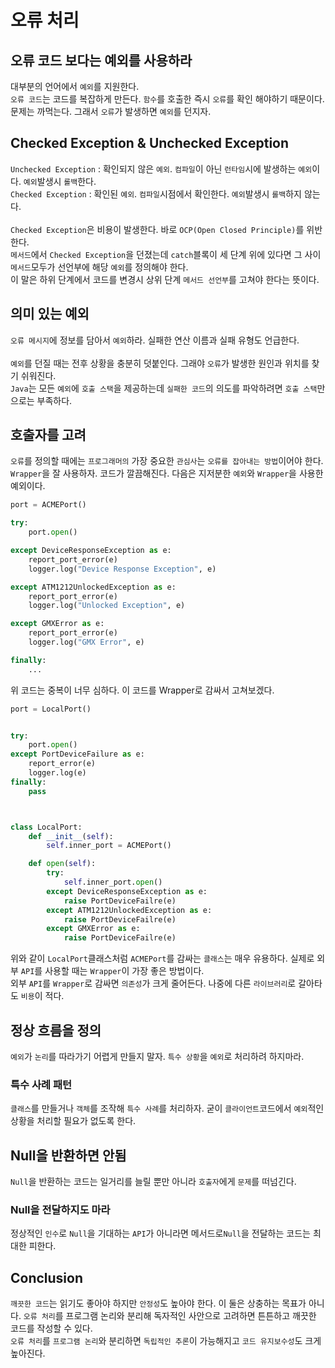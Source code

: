 # 오류 처리
## 오류 코드 보다는 예외를 사용하라
대부분의 언어에서 `예외`를 지원한다.<br/>
`오류 코드`는 코드를 복잡하게 만든다. `함수`를 호출한 즉시 `오류`를 확인 해야하기 때문이다. <br/>
문제는 까먹는다. 그래서 `오류`가 발생하면 `예외`를 던지자. 

## Checked Exception & Unchecked Exception
`Unchecked Exception` : 확인되지 않은 `예외`. `컴파일`이 아닌 `런타임`시에 발생하는 `예외`이다. `예외`발생시 `롤백`한다.<br/>
`Checked Exception` : 확인된 `예외`. `컴파일`시점에서 확인한다. `예외`발생시 `롤백`하지 않는다.<br/>
<br/>
`Checked Exception`은 비용이 발생한다. 바로 `OCP(Open Closed Principle)`를 위반한다.<br/>
`메서드`에서 `Checked Exception`을 던졌는데 `catch`블록이 세 단계 위에 있다면 그 사이 `메서드`모두가 선언부에 해당 `예외`를 정의해야 한다.<br/>
이 말은 하위 단계에서 코드를 변경시 상위 단계 `메서드 선언부`를 고쳐야 한다는 뜻이다. 

## 의미 있는 예외
`오류 메시지`에 정보를 담아서 `예외`하라. 실패한 연산 이름과 실패 유형도 언급한다.<br/>
<br/>
`예외`를 던질 때는 전후 상황을 충분히 덧붙인다. 그래야 `오류`가 발생한 원인과 위치를 찾기 쉬워진다.<br/>
`Java`는 모든 `예외`에 `호출 스택`을 제공하는데 `실패한 코드`의 의도를 파악하려면 `호출 스택`만으로는 부족하다.<br/>

## 호출자를 고려
`오류`를 정의할 때에는 `프로그래머의` 가장 중요한 `관심사`는 `오류를 잡아내는 방법`이어야 한다.<br/>
`Wrapper`을 잘 사용하자. 코드가 깔끔해진다. 다음은 지저분한 `예외`와 `Wrapper`을 사용한 예외이다.
```python
port = ACMEPort()

try:
    port.open()

except DeviceResponseException as e:
    report_port_error(e)
    logger.log("Device Response Exception", e)

except ATM1212UnlockedException as e:
    report_port_error(e)
    logger.log("Unlocked Exception", e)

except GMXError as e:
    report_port_error(e)
    logger.log("GMX Error", e)

finally:
    ...
```
위 코드는 중복이 너무 심하다. 이 코드를 Wrapper로 감싸서 고쳐보겠다.
```python
port = LocalPort()


try:
    port.open()
except PortDeviceFailure as e:
    report_error(e)
    logger.log(e)
finally:
    pass



class LocalPort:
    def __init__(self):
        self.inner_port = ACMEPort()

    def open(self):
        try:
            self.inner_port.open()
        except DeviceResponseException as e:
            raise PortDeviceFailre(e)
        except ATM1212UnlockedException as e:
            raise PortDeviceFailre(e)
        except GMXError as e:
            raise PortDeviceFailre(e)
```

위와 같이 `LocalPort`클래스처럼 `ACMEPort`를 감싸는 `클래스`는 매우 유용하다. 실제로 외부 `API`를 사용할 때는 `Wrapper`이 가장 좋은 방법이다.<br/>
외부 `API`를 `Wrapper`로 감싸면 `의존성`가 크게 줄어든다. 나중에 다른 `라이브러리`로 갈아타도 `비용`이 적다.

## 정상 흐름을 정의
`예외`가 `논리`를 따라가기 어렵게 만들지 말자. `특수 상황`을 `예외`로 처리하려 하지마라.<br/>

### 특수 사례 패턴
`클래스`를 만들거나 `객체`를 조작해 `특수 사례`를 처리하자. 굳이 `클라이언트`코드에서 `예외`적인 상황을 처리할 필요가 없도록 한다.

## Null을 반환하면 안됨
`Null`을 반환하는 코드는 일거리를 늘릴 뿐만 아니라 `호출자`에게 `문제`를 떠넘긴다.<br/>
### Null을 전달하지도 마라
정상적인 `인수`로 `Null`을 기대하는 `API`가 아니라면 메서드로`Null`을 전달하는 코드는 최대한 피한다.

## Conclusion
`깨끗한 코드`는 읽기도 좋아야 하지만 `안정성`도 높아야 한다. 이 둘은 상충하는 목표가 아니다. `오류 처리`를 프로그램 논리와 분리해 독자적인 사안으로 고려하면 튼튼하고 깨끗한 코드를 작성할 수 있다.<br/>
`오류 처리`를 `프로그램 논리`와 분리하면 `독립적인 추론`이 가능해지고 `코드 유지보수성`도 크게 높아진다.
